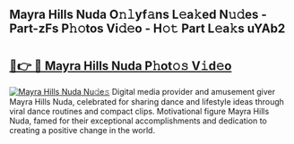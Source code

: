 ## Mayra Hills Nuda O𝚗𝚕yf𝚊ns L𝚎a𝚔ed N𝚞𝚍es - Part-zFs P𝚑𝚘tos Vi𝚍𝚎o - H𝚘𝚝 Part L𝚎a𝚔s uYAb2

# <h2><a href="http://kfcf67j.oniu.top/?m=Mayra+Hills+Nuda">🔗👉 🔴 Mayra Hills Nuda P𝚑ot𝚘𝚜 V𝚒d𝚎o</a></h2>

[![Mayra Hills Nuda Nu𝚍e𝚜](https://i.imgur.com/0qMVB7G.gif)](http://kfcf67j.oniu.top/?m=Mayra+Hills+Nuda)
Digital media provider and amusement giver Mayra Hills Nuda, celebrated for sharing dance and lifestyle ideas through viral dance routines and compact clips. Motivational figure Mayra Hills Nuda, famed for their exceptional accomplishments and dedication to creating a positive change in the world.  
